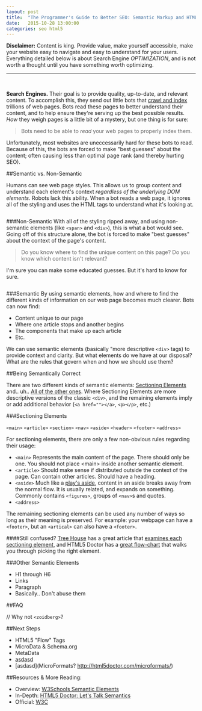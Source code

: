 ```yaml
---
layout: post
title:  "The Programmer's Guide to Better SEO: Semantic Markup and HTML5"
date:   2015-10-28 13:00:00
categories: seo html5
---
```


**Disclaimer:** Content is king. Provide value, make yourself accessible, make your website easy to navigate and easy to understand for your users. Everything detailed below is about Search Engine _OPTIMIZATION_, and is not worth a thought until you have something worth optimizing.

<hr /><br />


**Search Engines.** Their goal is to provide quality, up-to-date, and relevant content. To accomplish this, they send out little bots that [crawl and index](https://www.google.com/insidesearch/howsearchworks/crawling-indexing.html) trillions of web pages. Bots read these pages to better understand their content, and to help ensure they're serving up the best possible results. _How_ they weigh pages is a little bit of a mystery, but one thing is for sure:

> Bots need to be able to _read_ your web pages to properly index them.

Unfortunately, most websites are uneccessarily hard for these bots to read. Because of this, the bots are forced to make "best guesses" about the content; often causing less than optimal page rank (and thereby hurting SEO).

##Semantic vs. Non-Semantic

Humans can see web page styles. This allows us to group content and understand each element's context _regardless of the underlying DOM elements_. Robots lack this ability. When a bot reads a web page, it ignores all of the styling and uses the HTML tags to understand what it's looking at.

<figure class="w-3 pull-l">
	<img src="{{ page.url  | replace:'/posts/','/' | prepend: '/assets' }}non-semantic-layout.png" alt="" />
</figure>

###Non-Semantic
With all of the styling ripped away, and using non-semantic elements (like `<span>` and `<div>`), this is what a bot would see. Going off of this structure alone, the bot is forced to make "best guesses" about the context of the page's content. 

> Do you know where to find the unique content on this page? Do you know which content isn't relevant?

I'm sure you can make some educated guesses. But it's hard to know for sure.

<figure class="w-3 pull-r">
	<img src="{{ page.url  | replace:'/posts/','/' | prepend: '/assets' }}semantic-layout.png" alt="" />
</figure>

###Semantic
By using semantic elements, how and where to find the different kinds of information on our web page becomes much clearer. Bots can now find: 

- Content unique to our page
- Where one article stops and another begins
- The components that make up each article
- Etc.

We can use semantic elements (basically "more descriptive `<div>` tags) to provide context and clarity. But what elements do we have at our disposal? What are the rules that govern when and how we should use them?


##Being Semantically Correct

There are two different kinds of semantic elements: [Sectioning Elements](http://blog.teamtreehouse.com/use-html5-sectioning-elements) and.. uh.. [All of the other ones](http://www.w3schools.com/tags/default.asp). Where Sectioning Elements are more descriptive versions of the classic `<div>`, and the remaining elements imply or add additional behavior (`<a href=""></a>`, `<p></p>`, etc.)

###Sectioning Elements

`<main>` `<article>` `<section>` `<nav>` `<aside>` `<header>` `<footer>` `<address>`

For sectioning elements, there are only a few non-obvious rules regarding their usage:

- `<main>` Represents the main content of the page. There should only be one. You should not place &lt;main&gt; inside another semantic element.
- `<article>` Should make sense if distributed outside the context of the page. Can contain other articles. Should have a heading.
- `<aside>` Much like a [play's aside](https://en.wikipedia.org/wiki/Aside), content in an aside breaks away from the normal flow. It is usually related, and expands on something. Commonly contains `<figures>`, groups of `<nav>`s and quotes.
- `<address>`

The remaining sectioning elements can be used any number of ways so long as their meaning is preserved. For example: your webpage can have a `<footer>`, but an `<artical>` can also have a `<footer>`.

####Still confused? 
[Tree House](https://teamtreehouse.com/) has a great article that [examines each sectioning element](http://blog.teamtreehouse.com/use-html5-sectioning-elements), and HTML5 Doctor has a [great flow-chart](http://html5doctor.com/downloads/h5d-sectioning-flowchart.png) that walks you through picking the right element.

###Other Semantic Elements

- H1 through H6
- Links
- Paragraph
- Basically.. Don't abuse them


##FAQ

// Why not `<zoidberg>`?


##Next Steps



- HTML5 "Flow" Tags
- MicroData & Schema.org
- MetaData
- [asdasd](https://www.google.com/webmasters/markup-helper/u/0/)
- [asdasd](MicroFormats? http://html5doctor.com/microformats/)



##Resources & More Reading: 
- Overview: [W3Schools Semantic Elements][W3Schools]
- In-Depth: [HTML5 Doctor: Let's Talk Semantics][HTML5Doctor]
- Official: [W3C][W3C]

[W3Schools]:    http://www.w3schools.com/html/html5_semantic_elements.asp
[HTML5Doctor]: 	http://html5doctor.com/lets-talk-about-semantics/
[W3C]: 			http://www.w3.org/TR/html5/dom.html#dom
